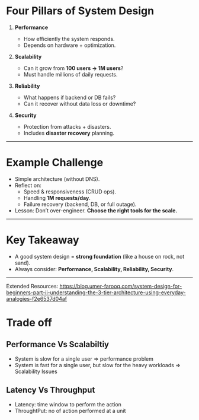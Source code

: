 # Four Pillars of System Design

1. **Performance**  
   - How efficiently the system responds.  
   - Depends on hardware + optimization.  

2. **Scalability**  
   - Can it grow from **100 users → 1M users**?  
   - Must handle millions of daily requests.  

3. **Reliability**  
   - What happens if backend or DB fails?  
   - Can it recover without data loss or downtime?  

4. **Security**  
   - Protection from attacks + disasters.  
   - Includes **disaster recovery** planning.  

---

# Example Challenge
- Simple architecture (without DNS).  
- Reflect on:  
  - Speed & responsiveness (CRUD ops).  
  - Handling **1M requests/day**.  
  - Failure recovery (backend, DB, or full outage).  
- Lesson: Don’t over-engineer. **Choose the right tools for the scale.**  

---

# Key Takeaway
- A good system design = **strong foundation** (like a house on rock, not sand).  
- Always consider: **Performance, Scalability, Reliability, Security**.  

---

Extended Resources: https://blog.umer-farooq.com/system-design-for-beginners-part-ii-understanding-the-3-tier-architecture-using-everyday-analogies-f2e6537d04af

# Trade off

## Performance Vs Scalabiltiy

- System is slow for a single user => performance problem
- System is fast for a single user, but slow for the heavy workloads => Scalability Issues

## Latency Vs Throughput

- Latency: time window to perform the action
- ThroughtPut: no of action performed at a unit







